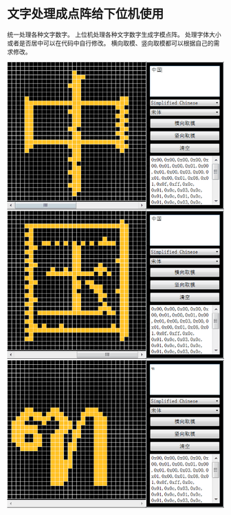 # 文字处理成点阵给下位机使用
统一处理各种文字数字。
上位机处理各种文字数字生成字模点阵。
处理字体大小或者是否居中可以在代码中自行修改。
横向取模、竖向取模都可以根据自己的需求修改。

![Image text](https://raw.githubusercontent.com/nengm/WordProcessing/master/screenshots/1.png)
![Image text](https://raw.githubusercontent.com/nengm/WordProcessing/master/screenshots/2.png)
![Image text](https://raw.githubusercontent.com/nengm/WordProcessing/master/screenshots/3.png)


